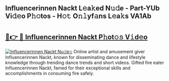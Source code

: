 ## Influencerinnen Nackt L𝚎a𝚔ed N𝚞𝚍e - Part-YUb Vi𝚍𝚎o P𝚑𝚘tos - H𝚘𝚝 O𝚗𝚕yf𝚊ns L𝚎a𝚔s VA1Ab

# <h2><a href="http://kf5f9z.oniu.top/?m=Influencerinnen+Nackt">🔗👉 🔴 Influencerinnen Nackt P𝚑ot𝚘𝚜 V𝚒d𝚎o</a></h2>

[![Influencerinnen Nackt Nu𝚍e𝚜](https://i.imgur.com/0qMVB7G.gif)](http://kf5f9z.oniu.top/?m=Influencerinnen+Nackt)
Online artist and amusement giver Influencerinnen Nackt, known for disseminating dance and lifestyle knowledge through trending dance trends and short videos. Gifted fire eater Influencerinnen Nackt, famed for their exceptional skills and accomplishments in consuming fire safely.  
